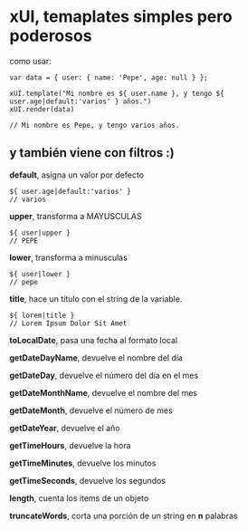 # xUI, temaplates simples pero poderosos #

como usar:

    var data = { user: { name: 'Pepe', age: null } };

    xUI.template("Mi nombre es ${ user.name }, y tengo ${ user.age|default:'varios' } años.")
    xUI.render(data)

    // Mi nombre es Pepe, y tengo varios años.


## y también viene con filtros :) ##

**default**, asigna un valor por defecto

    ${ user.age|default:'varios' }
    // varios

**upper**, transforma a MAYUSCULAS

    ${ user|upper }
    // PEPE

**lower**, transforma a minusculas

    ${ user|lower }
    // pepe


**title**, hace un título con el string de la variable.
    
    ${ lorem|title }
    // Lorem Ipsum Dolor Sit Amet

**toLocalDate**, pasa una fecha al formato local

**getDateDayName**, devuelve el nombre del día

**getDateDay**, devuelve el número del día en el mes

**getDateMonthName**, devuelve el nombre del mes

**getDateMonth**, devuelve el número de mes

**getDateYear**, devuelve el año

**getTimeHours**, devuelve la hora

**getTimeMinutes**, devuelve los minutos

**getTimeSeconds**, devuelve los segundos

**length**, cuenta los items de un objeto

**truncateWords**, corta una porción de un string en __n__ palabras
